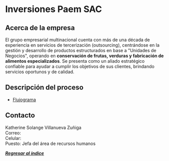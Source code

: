 # Inversiones Paem SAC
## Acerca de la empresa

El grupo empresarial multinacional cuenta con más de una década de experiencia en servicios de tercerización (outsourcing), centrándose en la gestión y desarrollo de productos estructurados en base a "Unidades de Negocios", operando en **conservación de frutas, verduras y fabricación de alimentos especializados**. Se presenta como un aliado estratégico confiable para ayudar a cumplir los objetivos de sus clientes, brindando servicios oportunos y de calidad. 
## Descripción del proceso
- [Flujograma](https://lucid.app/lucidchart/e4f6ffbb-a34c-4235-8641-630567c243ed/edit?invitationId=inv_26d10e53-d2f6-463d-a112-29bd587c7f21&page=0_0#)
## Contacto

Katherine Solange Villanueva Zuñiga\
Correo: \
Celular: \
Puesto: Jefa del área de recursos humanos

***[Regresar al índice](../README.md)***
